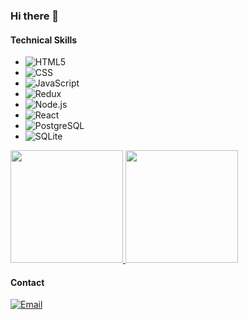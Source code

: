 ### Hi there 👋

<h4>Technical Skills</h4>

 - ![HTML5](https://img.shields.io/badge/-HTML5-333333?style=flat&logo=HTML5)
 - ![CSS](https://img.shields.io/badge/-CSS-333333?style=flat&logo=CSS3&logoColor=1572B6)
 - ![JavaScript](https://img.shields.io/badge/-JavaScript-333333?style=flat&logo=javascript)
 - ![Redux](https://img.shields.io/badge/-Redux-333333?style=flat&logo=Redux)
 - ![Node.js](https://img.shields.io/badge/-Node.js-333333?style=flat&logo=node.js)
 - ![React](https://img.shields.io/badge/-React-333333?style=flat&logo=react)
 - ![PostgreSQL](https://img.shields.io/badge/-PostgreSQL-333333?style=flat&logo=PostgreSQL)
 - ![SQLite](https://img.shields.io/badge/-SQLite-333333?style=flat&logo=SQLite)

<a href="https://github.com/joeys1122">
  <img height="180em" src="https://github-readme-stats.vercel.app/api?username=joeys1122&theme=buefy&show_icons=true" />
  <img height="180em" src="https://github-readme-stats.vercel.app/api/top-langs/?username=joeys1122&theme=buefy&layout=compact" />
</a>

<h4>Contact</h4>

<a href="mailto:josephs1122@gmail.com"><img alt="Email" src="https://img.shields.io/badge/Email-josephs1122@gmail.com-blue?style=flat-square&logo=gmail"></a>

<!--
**joeys1122/joeys1122** is a ✨ _special_ ✨ repository because its `README.md` (this file) appears on your GitHub profile.

Here are some ideas to get you started:

- 🔭 I’m currently working on ...
- 🌱 I’m currently learning ...
- 👯 I’m looking to collaborate on ...
- 🤔 I’m looking for help with ...
- 💬 Ask me about ...
- 📫 How to reach me: ...
- 😄 Pronouns: ...
- ⚡ Fun fact: ...
-->
